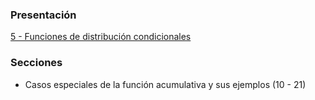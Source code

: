 ### Presentación

[5 - Funciones de distribución condicionales](https://www.overleaf.com/read/shfztrcvfysx#c6be0c)

### Secciones
- Casos especiales de la función acumulativa y sus ejemplos (10 - 21)